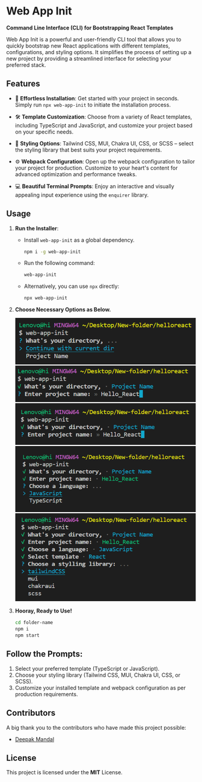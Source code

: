 # Web App Init

**Command Line Interface (CLI) for Bootstrapping React Templates**

Web App Init is a powerful and user-friendly CLI tool that allows you to quickly bootstrap new React applications with different templates, configurations, and styling options. It simplifies the process of setting up a new project by providing a streamlined interface for selecting your preferred stack.

## Features

- 🚀 **Effortless Installation**: Get started with your project in seconds. Simply run `npx web-app-init` to initiate the installation process.
- 🛠 **Template Customization**: Choose from a variety of React templates, including TypeScript and JavaScript, and customize your project based on your specific needs.

- 🎨 **Styling Options**: Tailwind CSS, MUI, Chakra UI, CSS, or SCSS – select the styling library that best suits your project requirements.

- ⚙️ **Webpack Configuration**: Open up the webpack configuration to tailor your project for production. Customize to your heart's content for advanced optimization and performance tweaks.

- 💻 **Beautiful Terminal Prompts**: Enjoy an interactive and visually appealing input experience using the `enquirer` library.

## Usage

1. **Run the Installer**:

   - Install `web-app-init` as a global dependency.
     ```bash
     npm i -g web-app-init
     ```
   - Run the following command:
     ```bash
     web-app-init
     ```
   - Alternatively, you can use `npx` directly:
     ```bash
     npx web-app-init
     ```

2. **Choose Necessary Options as Below.**

   ![Image 1](./img/s01.png)
   ![Image 2](./img/s02.png)
   ![Image 3](./img/s03.png)
   ![Image 4](./img/s04.png)
   ![Image 5](./img/s05.png)

3. **Hooray, Ready to Use!**

   ```bash
   cd folder-name
   npm i
   npm start
   ```

## Follow the Prompts:

1. Select your preferred template (TypeScript or JavaScript).
2. Choose your styling library (Tailwind CSS, MUI, Chakra UI, CSS, or SCSS).
3. Customize your installed template and webpack configuration as per production requirements.

## Contributors

A big thank you to the contributors who have made this project possible:

- [Deepak Mandal](https://github.com/deepumandal)

## License

This project is licensed under the **MIT** License.
